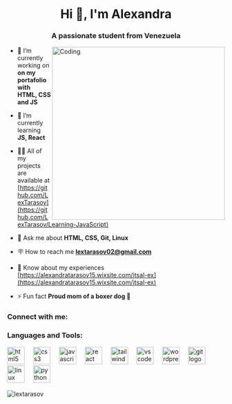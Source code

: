 <h1 align="center">Hi 👋, I'm Alexandra</h1>
<h3 align="center">A passionate student from Venezuela</h3>
<img align="right" alt="Coding" width="400" src="https://64.media.tumblr.com/533bcf9ea232dccc8dcd070b4d03d022/tumblr_prwyedU4el1tf04pfo1_640.gifv">

- 🔭 I’m currently working on **on my portafolio with HTML, CSS and JS**

- 🌱 I’m currently learning **JS, React**

- 👨‍💻 All of my projects are available at [https://github.com/LexTarasov](https://github.com/LexTarasov/Learning-JavaScript)

- 💬 Ask me about **HTML, CSS, Git, Linux**

- 🪧 How to reach me **lextarasov02@gmail.com**

- 📄 Know about my experiences [https://alexandratarasov15.wixsite.com/itsal-ex](https://alexandratarasov15.wixsite.com/itsal-ex)

- ⚡ Fun fact **Proud mom of a boxer dog 🐶**

<h3 align="left">Connect with me:</h3>
<p align="left">
</p>

<h3 align="left">Languages and Tools:</h3>
<div align="left">
  <img src="https://cdn.jsdelivr.net/gh/devicons/devicon/icons/html5/html5-original.svg" height="40" alt="html5 logo"  />
  <img width="12" />
  <img src="https://cdn.jsdelivr.net/gh/devicons/devicon/icons/css3/css3-original.svg" height="40" alt="css3 logo"  />
  <img width="12" />
  <img src="https://cdn.jsdelivr.net/gh/devicons/devicon/icons/javascript/javascript-original.svg" height="40" alt="javascript logo"  />
  <img width="12" />
  <img src="https://cdn.jsdelivr.net/gh/devicons/devicon/icons/react/react-original.svg" height="40" alt="react logo"  />
  <img width="12" />
  <img src="https://cdn.jsdelivr.net/gh/devicons/devicon/icons/tailwindcss/tailwindcss-original-wordmark.svg" height="40" alt="tailwindcss logo"  />
  <img width="12" />
  <img src="https://cdn.jsdelivr.net/gh/devicons/devicon/icons/vscode/vscode-original.svg" height="40" alt="vscode logo"  />
  <img width="12" />
  <img src="https://cdn.jsdelivr.net/gh/devicons/devicon/icons/wordpress/wordpress-plain.svg" height="40" alt="wordpress logo"  />
  <img width="12" />
  <img src="https://cdn.jsdelivr.net/gh/devicons/devicon/icons/git/git-original.svg" height="40" alt="git logo"  />
  <img width="12" />
  <img src="https://cdn.jsdelivr.net/gh/devicons/devicon/icons/linux/linux-original.svg" height="40" alt="linux logo"  />
  <img width="12" />
  <img src="https://cdn.jsdelivr.net/gh/devicons/devicon/icons/python/python-original.svg" height="40" alt="python logo"  />
</div>

<p><img align="center" src="https://github-readme-stats.vercel.app/api/top-langs?username=lextarasov&show_icons=true&locale=en&layout=compact" alt="lextarasov" /></p>



